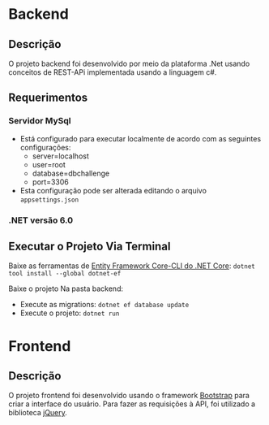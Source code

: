 # Backend

## Descrição
O projeto backend foi desenvolvido por meio da plataforma .Net usando conceitos de REST-APi implementada usando a linguagem c#.

## Requerimentos
### Servidor MySql
- Está configurado para executar localmente de acordo com as seguintes configurações:
	- server=localhost
	- user=root
	- database=dbchallenge
	- port=3306
- Esta configuração pode ser alterada editando o arquivo `appsettings.json`

### .NET versão 6.0 

## Executar o Projeto Via Terminal

Baixe as ferramentas de [Entity Framework Core-CLI do .NET Core](https://docs.microsoft.com/pt-br/ef/core/cli/dotnet): `dotnet tool install --global dotnet-ef`

Baixe o projeto
Na pasta backend:
- Execute as migrations: `dotnet ef database update`
- Execute o projeto: `dotnet run`

# Frontend

## Descrição
O projeto frontend foi desenvolvido usando o framework [Bootstrap](https://getbootstrap.com/) para criar a interface do usuário. Para fazer as requisições à API, foi utilizado a biblioteca [jQuery](https://jquery.com/).
